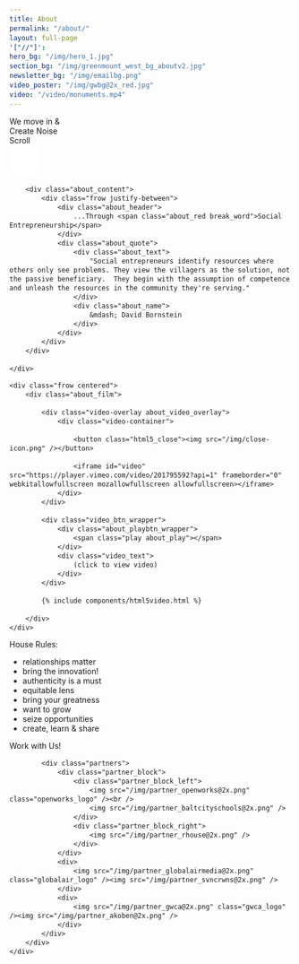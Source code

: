 ```yaml
---
title: About
permalink: "/about/"
layout: full-page
'["//"]': 
hero_bg: "/img/hero_1.jpg"
section_bg: "/img/greenmount_west_bg_aboutv2.jpg"
newsletter_bg: "/img/emailbg.png"
video_poster: "/img/gwbg@2x_red.jpg"
video: "/video/monuments.mp4"
---
```


<div class="nt_hero_bg">
	<div class="frow centered">
		<div class="about_hero_text">
			We <span class="hero_text_italic">move</span> in &amp;
			<div class="hero_text_bold">Create Noise</div>
		</div>
		<div class="nt_scroll">
			Scroll
			<div><img src="/img/arrow_down@2x.png" /></div>
		</div>
	</div>
</div>

<div class="about_bg_white">
	<div class="nt_about_wrapper">

		<div class="about_content">
			<div class="frow justify-between">
				<div class="about_header">
					...Through <span class="about_red break_word">Social Entrepreneurship</span>
				</div>
				<div class="about_quote">
					<div class="about_text">
						"Social entrepreneurs identify resources where others only see problems. They view the villagers as the solution, not the passive beneficiary.  They begin with the assumption of competence and unleash the resources in the community they're serving."
					</div>
					<div class="about_name">
						&mdash; David Bornstein
					</div>
				</div>
			</div>
		</div>

	</div>
</div>


<div class="about_section_hero" style="background-image: url('{{ page.section_bg }}');">

	<div class="frow centered">
		<div class="about_film">

			<div class="video-overlay about_video_overlay">
				<div class="video-container">

					<button class="html5_close"><img src="/img/close-icon.png" /></button>

					<iframe id="video" src="https://player.vimeo.com/video/201795592?api=1" frameborder="0" webkitallowfullscreen mozallowfullscreen allowfullscreen></iframe>
				</div>
			</div>

			<div class="video_btn_wrapper">
				<div class="about_playbtn_wrapper">
					<span class="play about_play"></span>
				</div>
				<div class="video_text">
					(click to view video)
				</div>
			</div>

			{% include components/html5video.html %}

		</div>
	</div>
</div>

<div class="about_bg_white">
	<div class="nt_about_wrapper">
		<div class="frow centered">
			<div class="house_rules_wrapper">
				<div class="about_section_header">
					House Rules:
				</div>
				<ul class="house_rules">
					<li class="potato">relationships matter</li>
					<li class="potato">bring the innovation!</li>
					<li class="potato">authenticity is a must</li>
					<li class="potato">equitable lens</li>
					<li class="potato">bring your greatness</li>
					<li class="potato">want to grow</li>
					<li class="potato">seize opportunities</li>
					<li class="potato">create, learn &amp; share</li>
				</ul>
			</div>
		</div>
	</div>
</div>


<div class="about_bg_offwhite">
	<div class="nt_about_wrapper partners_wrapper">
		<div class="frow justify-between">
			<div class="partner_title_wrapper">
				<div class="frow centered">
					<div class="partners_title">
						Work with Us!
					</div>
				</div>
			</div>

			<div class="partners">
				<div class="partner_block">
					<div class="partner_block_left">
						<img src="/img/partner_openworks@2x.png" class="openworks_logo" /><br />
						<img src="/img/partner_baltcityschools@2x.png" />
					</div>
					<div class="partner_block_right">
						<img src="/img/partner_rhouse@2x.png" />
					</div>
				</div>
				<div>
					<img src="/img/partner_globalairmedia@2x.png" class="globalair_logo" /><img src="/img/partner_svncrwns@2x.png" />
				</div>
				<div>
					<img src="/img/partner_gwca@2x.png" class="gwca_logo" /><img src="/img/partner_akoben@2x.png" />
				</div>
			</div>
		</div>
	</div>
</div>

<div class="newsletter_wrapper" style="background-image: url('{{ page.newsletter_bg }}')">
	<div class="nt_about_wrapper">
		<!-- Begin MailChimp Signup Form -->
		<link href="//cdn-images.mailchimp.com/embedcode/classic-10_7.css" rel="stylesheet" type="text/css">
		<style type="text/css">
			#mc_embed_signup {
				clear:left;
				font:14px Helvetica,Arial,sans-serif;
				margin: 0 auto;
				width: 100%;
			}
			#mc_embed_signup .mc-field-group input {
				color: black;
			}
			@media screen and (max-width: 500px) {
				#mc_embed_signup {
					max-width: 480px;
				}
			}

			@media screen and (min-width: 750px) {
				#mc_embed_signup {
					max-width: 550px;
				}
			}

			@media screen and (min-width: 1024px) {
				#mc_embed_signup {
					max-width: 750px;
				}
				#mc_embed_signup h2 {
					font-size: 32px !important;
				}
				#mc_embed_signup .mc-field-group {
					width: 45% !important;
				}
			}
			#mc_embed_signup form {
				padding: 0;
			}
			#mc_embed_signup h2 {
				font-family: 'HandOriginals', Helvetica, sans-serif;
				font-size: 22px;
				font-weight: normal;
				text-align: center;
			}
			#mc_embed_signup .email {
				color: #000;
			}
			#mc_embed_signup .mc-field-group {
				display: inline-block;
				padding-top: 20px;
				width: 100%;

				@include tablet {
					width: 45%;
				}
			}
			#mc_embed_signup #first-name {
				float: right;
				padding-right: 0;
			}
			#mc_embed_signup .mc-field-group input {
				border: 0;
				border-radius: 0;
				padding: 14px 0;
			}
			#mc_embed_signup .button {
				background-color: #e44e4e;
				border-radius: 0;
				height: 40px;
				line-height: 40px;
				margin-top: 30px;
				width: 150px;
			}
			.signup-btn {
				text-align: center;
			}
			/* Add your own MailChimp form style overrides in your site stylesheet or in this style block.
			   We recommend moving this block and the preceding CSS link to the HEAD of your HTML file. */
		</style>
		<div id="mc_embed_signup">
			<form action="https://noisytenants.us4.list-manage.com/subscribe/post?u=0db703f6939fa4c15f327f636&amp;id=b9d07cadc8" method="post" id="mc-embedded-subscribe-form" name="mc-embedded-subscribe-form" class="validate" target="_blank" novalidate>
			    <div id="mc_embed_signup_scroll">
					<h2>Sign up for our newsletter</h2>
					<div class="mc-field-group" id="email">
						<label for="mce-EMAIL">email address</label>
						<input type="email" value="" name="EMAIL" class="email" id="mce-EMAIL">
					</div>
					<div class="mc-field-group" id="first-name">
						<label for="mce-MMERGE1">first name</label>
						<input type="text" value="" name="MMERGE1" class="" id="mce-MMERGE1">
					</div>
					<div id="mce-responses" class="clear">
						<div class="response" id="mce-error-response" style="display:none"></div>
						<div class="response" id="mce-success-response" style="display:none"></div>
					</div>
					<!-- real people should not fill this in and expect good things - do not remove this or risk form bot signups-->

				    <div style="position: absolute; left: -5000px;" aria-hidden="true">
						<input type="text" name="b_0db703f6939fa4c15f327f636_b9d07cadc8" tabindex="-1" value="">
					</div>
				    <div class="clear signup-btn">
						<input type="submit" value="Subscribe" name="subscribe" id="mc-embedded-subscribe" class="button">
					</div>
			    </div>
			</form>
		</div>

		<!--End mc_embed_signup-->
	</div>
</div>

